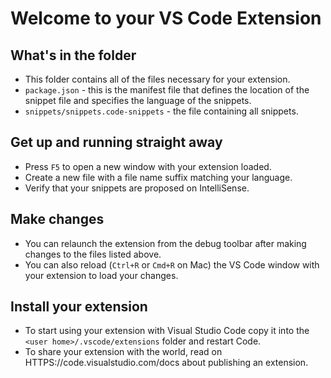 # Welcome to your VS Code Extension

## What's in the folder

-   This folder contains all of the files necessary for your extension.
-   `package.json` - this is the manifest file that defines the location of the
    snippet file and specifies the language of the snippets.
-   `snippets/snippets.code-snippets` - the file containing all snippets.

## Get up and running straight away

-   Press `F5` to open a new window with your extension loaded.
-   Create a new file with a file name suffix matching your language.
-   Verify that your snippets are proposed on IntelliSense.

## Make changes

-   You can relaunch the extension from the debug toolbar after making changes
    to the files listed above.
-   You can also reload (`Ctrl+R` or `Cmd+R` on Mac) the VS Code window with
    your extension to load your changes.

## Install your extension

-   To start using your extension with Visual Studio Code copy it into the
    `<user home>/.vscode/extensions` folder and restart Code.
-   To share your extension with the world, read on
    HTTPS://code.visualstudio.com/docs about publishing an extension.
